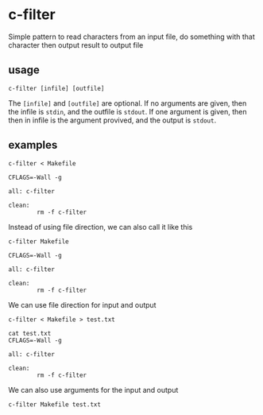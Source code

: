 # c-filter

Simple pattern to read characters from an input file, do something with that
character then output result to output file

## usage
```
c-filter [infile] [outfile]
```

The `[infile]` and `[outfile]` are optional. If no arguments are given, then the
infile is `stdin`, and the outfile is `stdout`. If one argument is given, then
then in infile is the argument provived, and the output is `stdout`.

## examples

```
c-filter < Makefile
```
```
CFLAGS=-Wall -g

all: c-filter

clean:
        rm -f c-filter
```

Instead of using file direction, we can also call it like this
```
c-filter Makefile
```
```
CFLAGS=-Wall -g

all: c-filter

clean:
        rm -f c-filter
```

We can use file direction for input and output
```
c-filter < Makefile > test.txt
```
```
cat test.txt
CFLAGS=-Wall -g

all: c-filter

clean:
        rm -f c-filter
```

We can also use arguments for the input and output
```
c-filter Makefile test.txt
```
